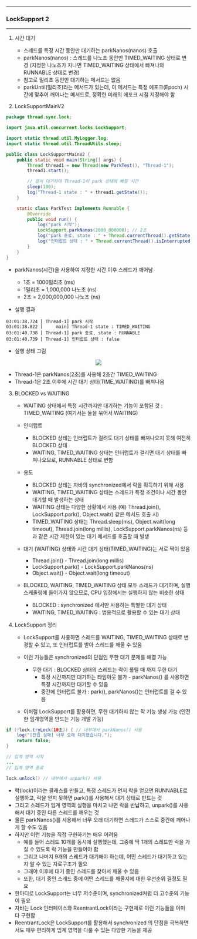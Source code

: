 -----
### LockSupport 2
-----
1. 시간 대기
   - 스레드를 특정 시간 동안만 대기하는 parkNanos(nanos) 호출
   - parkNanos(nanos) : 스레드를 나노초 동안만 TIMED_WAITING 상태로 변경 (지정한 나노초가 지나면 TIMED_WAITING 상태에서 빠져나와 RUNNABLE 상태로 변경)
   - 참고로 밀리초 동안만 대기하는 메서드는 없음
   - parkUntil(밀리초)라는 메서드가 있는데, 이 메서드는 특정 에포크(Epoch) 시간에 맞추어 깨어나는 메서드로, 정확한 미래의 에포크 시점 지정해야 함

2. LockSupportMainV2
```java
package thread.sync.lock;

import java.util.concurrent.locks.LockSupport;

import static thread.util.MyLogger.log;
import static thread.util.ThreadUtils.sleep;

public class LockSupportMainV2 {
    public static void main(String[] args) {
        Thread thread1 = new Thread(new ParkTest(), "Thread-1");
        thread1.start();

        // 잠시 대기하여 Thread-1이 park 상태에 빠질 시간
        sleep(100);
        log("Thread-1 state : " + thread1.getState());
    }

    static class ParkTest implements Runnable {
        @Override
        public void run() {
            log("park 시작");
            LockSupport.parkNanos(2000_000000); // 2초
            log("park 종료, state : " + Thread.currentThread().getState());
            log("인터럽트 상태 : " + Thread.currentThread().isInterrupted());
        }
    }
}
```
  - parkNanos(시간)을 사용하여 지정한 시간 이후 스레드가 깨어남
    + 1초 = 1000밀리초 (ms)
    + 1밀리초 = 1,000,000 나노초 (ns)
    + 2초 = 2,000,000,000 나노초 (ns)

  - 실행 결과
```
03:01:38.724 [ Thread-1] park 시작
03:01:38.822 [     main] Thread-1 state : TIMED_WAITING
03:01:40.738 [ Thread-1] park 종료, state : RUNNABLE
03:01:40.739 [ Thread-1] 인터럽트 상태 : false
```

  - 실행 상태 그림
<div align="center">
<img src="https://github.com/user-attachments/assets/cdf85a5a-b3bc-4296-a2d9-593f8d68b83d">
</div>

  - Thread-1은 parkNanos(2초)를 사용해 2초간 TIMED_WAITING
  - Thread-1은 2초 이후에 시간 대기 상태(TIME_WAITING)를 빠져나옴

3. BLOCKED vs WAITING
   - WAITING 상태에서 특정 시간까지만 대기하는 기능이 포함된 것 : TIMED_WAITING (여기서는 둘을 묶어서 WAITING)

   - 인터럽트
     + BLOCKED 상태는 인터럽트가 걸려도 대기 상태를 빠져나오지 못해 여전히 BLOCKED 상태
     + WAITING, TIMED_WAITING 상태는 인터럽트가 걸리면 대기 상태를 빠져나오므로, RUNNABLE 상태로 변함

   - 용도
     + BLOCKED 상태는 자바의 synchronized에서 락을 획득하기 위해 사용
     + WAITING, TIMED_WAITING 상태는 스레드가 특정 조건이나 시간 동안 대기할 때 발생하는 상태
     + WAITING 상태는 다양한 상황에서 사용 (예) Thread.join(), LockSupport.park(), Object.wait() 같은 메서드 호출 시)
     + TIMED_WAITING 상태는 Thread.sleep(ms), Object.wait(long timeout), Thread.join(long millis), LockSupport.parkNanos(ns) 등과 같은 시간 제한이 있는 대기 메서드를 호출할 때 발생

   - 대기 (WAITING) 상태와 시간 대기 상태(TIMED_WAITING)는 서로 짝이 있음
     + Thread.join() - Thread.join(long millis)
     + LockSupport.park() - LockSupport.parkNanos(ns)
     + Object.wait() - Object.wait(long timeout)
    
   - BLOCKED, WAITING, TIMED_WAITING 상태 모두 스레드가 대기하며, 실행 스케줄링에 들어가지 않으므로, CPU 입장에서는 실행하지 않는 비슷한 상태
     + BLOCKED : synchronized 에서만 사용하는 특별한 대기 상태
     + WAITING, TIMED_WAITING : 범용적으로 활용할 수 있는 대기 상태

4. LockSupport 정리
   - LockSupport를 사용하면 스레드를 WAITING, TIMED_WAITING 상태로 변경할 수 있고, 또 인터럽트를 받아 스레드를 깨울 수 있음
   - 이런 기능들은 synchronized의 단점인 무한 대기 문제를 해결 가능
     + 무한 대기 : BLOCKED 상태의 스레드는 락이 풀릴 때 까지 무한 대기
       * 특정 시간까지만 대기하는 타임아웃 불가 - parkNanos() 를 사용하면 특정 시간까지만 대기할 수 있음
       * 중간에 인터럽트 불가 : park(), parkNanos()는 인터럽트를 걸 수 있음

   - 이처럼 LockSupport를 활용하면, 무한 대기하지 않는 락 기능 생성 가능 (안전한 임계영역을 만드는 기능 개발 가능)
```java
if (!lock.tryLock(10초)) { // 내부에서 parkNanos() 사용
    log("[진입 실패] 너무 오래 대기했습니다.");
    return false;
}

// 임계 영역 시작
...
// 임계 영역 종료

lock.unlock() // 내부에서 unpark() 사용
```

  - 락(lock)이라는 클래스를 만들고, 특정 스레드가 먼저 락을 얻으면 RUNNABLE로 실행하고, 락을 얻지 못하면 park()를 사용해서 대기 상태로 만드는 것
  - 그리고 스레드가 임계 영역의 실행을 마치고 나면 락을 반납하고, unpark()를 사용해서 대기 중인 다른 스레드를 깨우는 것
  - 물론 parkNanos()를 사용해서 너무 오래 대기하면 스레드가 스스로 중간에 깨어나게 할 수도 있음
  - 하지만 이런 기능을 직접 구현하기는 매우 어려움
    + 예를 들어 스레드 10개를 동시에 실행했는데, 그중에 딱 1개의 스레드만 락을 가질 수 있도록 락 기능을 만들어야 함
    + 그리고 나머지 9개의 스레드가 대기해야 하는데, 어떤 스레드가 대기하고 있는지 알 수 있는 자료구조가 필요
    + 그래야 이후에 대기 중인 스레드를 찾아서 깨울 수 있음
    + 또한, 대기 중인 스레드 중에 어떤 스레드를 깨울지에 대한 우선순위 결정도 필요
  - 한마디로 LockSupport는 너무 저수준이며, synchronized처럼 더 고수준의 기능이 필요
  - 자바는 Lock 인터페이스와 ReentrantLock이라는 구현체로 이런 기능들을 이미 다 구현함
  - ReentrantLock은 LockSupport를 활용해서 synchronized 의 단점을 극복하면서도 매우 편리하게 임계 영역을 다룰 수 있는 다양한 기능을 제공
